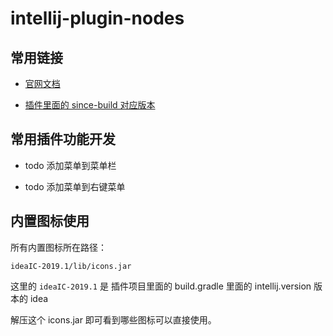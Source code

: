 # intellij-plugin-nodes

## 常用链接

* [官网文档](https://www.jetbrains.org/intellij/sdk/docs/intro/welcome.html)

* [插件里面的 since-build 对应版本](https://www.jetbrains.org/intellij/sdk/docs/basics/getting_started/build_number_ranges.html)


## 常用插件功能开发

* todo 添加菜单到菜单栏

* todo 添加菜单到右键菜单


## 内置图标使用

所有内置图标所在路径：

```
ideaIC-2019.1/lib/icons.jar
```

这里的 `ideaIC-2019.1` 是 插件项目里面的 build.gradle 里面的 intellij.version 版本的 idea

解压这个 icons.jar 即可看到哪些图标可以直接使用。
